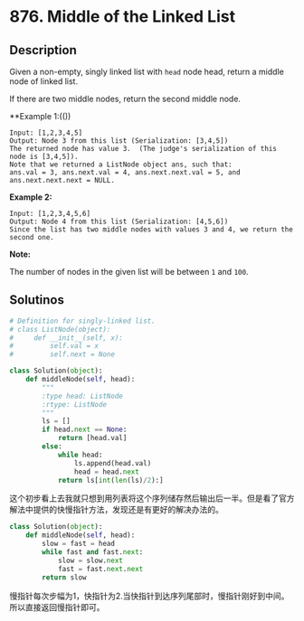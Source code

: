 # 876. Middle of the Linked List

## Description

Given a non-empty, singly linked list with ``head`` node head, return a middle node of linked list.

If there are two middle nodes, return the second middle node.

**Example 1:(())
```
Input: [1,2,3,4,5]
Output: Node 3 from this list (Serialization: [3,4,5])
The returned node has value 3.  (The judge's serialization of this node is [3,4,5]).
Note that we returned a ListNode object ans, such that:
ans.val = 3, ans.next.val = 4, ans.next.next.val = 5, and ans.next.next.next = NULL.
```

**Example 2:**

```
Input: [1,2,3,4,5,6]
Output: Node 4 from this list (Serialization: [4,5,6])
Since the list has two middle nodes with values 3 and 4, we return the second one.
```

**Note:**

The number of nodes in the given list will be between ``1`` and ``100``.

## Solutinos

```python
# Definition for singly-linked list.
# class ListNode(object):
#     def __init__(self, x):
#         self.val = x
#         self.next = None

class Solution(object):
    def middleNode(self, head):
        """
        :type head: ListNode
        :rtype: ListNode
        """
        ls = []
        if head.next == None:
            return [head.val]
        else:
            while head:
                ls.append(head.val)
                head = head.next
            return ls[int(len(ls)/2):]
```

这个初步看上去我就只想到用列表将这个序列储存然后输出后一半。但是看了官方解法中提供的快慢指针方法，发现还是有更好的解决办法的。

```python
class Solution(object):
    def middleNode(self, head):
        slow = fast = head
        while fast and fast.next:
            slow = slow.next
            fast = fast.next.next
        return slow
```

慢指针每次步幅为1，快指针为2.当快指针到达序列尾部时，慢指针刚好到中间。所以直接返回慢指针即可。